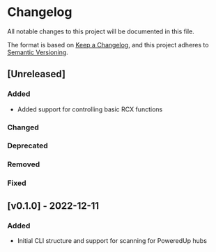 # Changelog
All notable changes to this project will be documented in this file.

The format is based on [Keep a Changelog](https://keepachangelog.com/en/1.0.0/),
and this project adheres to [Semantic Versioning](https://semver.org/spec/v2.0.0.html).

## [Unreleased]
### Added
* Added support for controlling basic RCX functions

### Changed

### Deprecated

### Removed

### Fixed


## [v0.1.0] - 2022-12-11
### Added
* Initial CLI structure and support for scanning for PoweredUp hubs
